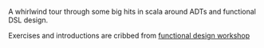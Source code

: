  A whirlwind tour through some big hits in scala around ADTs and functional DSL design.

 Exercises and introductions are cribbed from [functional design workshop](https://github.com/jdegoes/functional-design)

